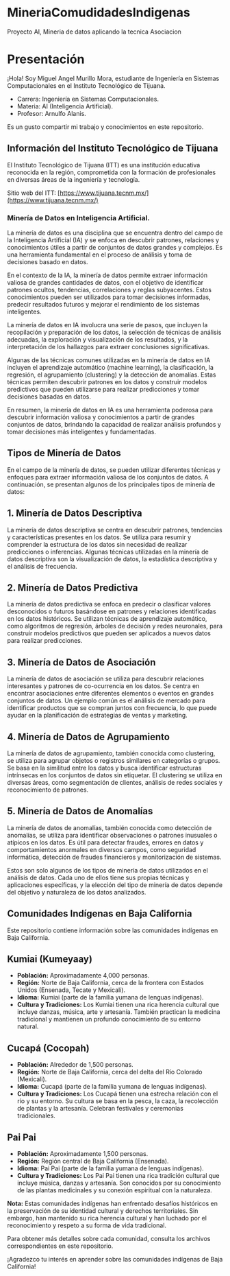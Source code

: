 # MineriaComudidadesIndigenas
Proyecto AI, Mineria de datos aplicando la tecnica Asociacion

# Presentación

¡Hola! Soy Miguel Angel Murillo Mora, estudiante de Ingeniería en Sistemas Computacionales en el Instituto Tecnológico de Tijuana.

- Carrera: Ingeniería en Sistemas Computacionales.
- Materia: AI (Inteligencia Artificial).
- Profesor: Arnulfo Alanis.

Es un gusto compartir mi trabajo y conocimientos en este repositorio.

## Información del Instituto Tecnológico de Tijuana

El Instituto Tecnológico de Tijuana (ITT) es una institución educativa reconocida en la región, comprometida con la formación de profesionales en diversas áreas de la ingeniería y tecnología.

Sitio web del ITT: [https://www.tijuana.tecnm.mx/](https://www.tijuana.tecnm.mx/)



### Minería de Datos en Inteligencia Artificial.

La minería de datos es una disciplina que se encuentra dentro del campo de la Inteligencia Artificial (IA) y se enfoca en descubrir patrones, relaciones y conocimientos útiles a partir de conjuntos de datos grandes y complejos. Es una herramienta fundamental en el proceso de análisis y toma de decisiones basado en datos.

En el contexto de la IA, la minería de datos permite extraer información valiosa de grandes cantidades de datos, con el objetivo de identificar patrones ocultos, tendencias, correlaciones y reglas subyacentes. Estos conocimientos pueden ser utilizados para tomar decisiones informadas, predecir resultados futuros y mejorar el rendimiento de los sistemas inteligentes.

La minería de datos en IA involucra una serie de pasos, que incluyen la recopilación y preparación de los datos, la selección de técnicas de análisis adecuadas, la exploración y visualización de los resultados, y la interpretación de los hallazgos para extraer conclusiones significativas.

Algunas de las técnicas comunes utilizadas en la minería de datos en IA incluyen el aprendizaje automático (machine learning), la clasificación, la regresión, el agrupamiento (clustering) y la detección de anomalías. Estas técnicas permiten descubrir patrones en los datos y construir modelos predictivos que pueden utilizarse para realizar predicciones y tomar decisiones basadas en datos.

En resumen, la minería de datos en IA es una herramienta poderosa para descubrir información valiosa y conocimientos a partir de grandes conjuntos de datos, brindando la capacidad de realizar análisis profundos y tomar decisiones más inteligentes y fundamentadas.

## Tipos de Minería de Datos

En el campo de la minería de datos, se pueden utilizar diferentes técnicas y enfoques para extraer información valiosa de los conjuntos de datos. A continuación, se presentan algunos de los principales tipos de minería de datos:

## 1. Minería de Datos Descriptiva

La minería de datos descriptiva se centra en descubrir patrones, tendencias y características presentes en los datos. Se utiliza para resumir y comprender la estructura de los datos sin necesidad de realizar predicciones o inferencias. Algunas técnicas utilizadas en la minería de datos descriptiva son la visualización de datos, la estadística descriptiva y el análisis de frecuencia.

## 2. Minería de Datos Predictiva

La minería de datos predictiva se enfoca en predecir o clasificar valores desconocidos o futuros basándose en patrones y relaciones identificadas en los datos históricos. Se utilizan técnicas de aprendizaje automático, como algoritmos de regresión, árboles de decisión y redes neuronales, para construir modelos predictivos que pueden ser aplicados a nuevos datos para realizar predicciones.

## 3. Minería de Datos de Asociación

La minería de datos de asociación se utiliza para descubrir relaciones interesantes y patrones de co-ocurrencia en los datos. Se centra en encontrar asociaciones entre diferentes elementos o eventos en grandes conjuntos de datos. Un ejemplo común es el análisis de mercado para identificar productos que se compran juntos con frecuencia, lo que puede ayudar en la planificación de estrategias de ventas y marketing.

## 4. Minería de Datos de Agrupamiento

La minería de datos de agrupamiento, también conocida como clustering, se utiliza para agrupar objetos o registros similares en categorías o grupos. Se basa en la similitud entre los datos y busca identificar estructuras intrínsecas en los conjuntos de datos sin etiquetar. El clustering se utiliza en diversas áreas, como segmentación de clientes, análisis de redes sociales y reconocimiento de patrones.

## 5. Minería de Datos de Anomalías

La minería de datos de anomalías, también conocida como detección de anomalías, se utiliza para identificar observaciones o patrones inusuales o atípicos en los datos. Es útil para detectar fraudes, errores en datos y comportamientos anormales en diversos campos, como seguridad informática, detección de fraudes financieros y monitorización de sistemas.

Estos son solo algunos de los tipos de minería de datos utilizados en el análisis de datos. Cada uno de ellos tiene sus propias técnicas y aplicaciones específicas, y la elección del tipo de minería de datos depende del objetivo y naturaleza de los datos analizados.




## Comunidades Indígenas en Baja California

Este repositorio contiene información sobre las comunidades indígenas en Baja California.

## Kumiai (Kumeyaay)

- **Población:** Aproximadamente 4,000 personas.
- **Región:** Norte de Baja California, cerca de la frontera con Estados Unidos (Ensenada, Tecate y Mexicali).
- **Idioma:** Kumiai (parte de la familia yumana de lenguas indígenas).
- **Cultura y Tradiciones:** Los Kumiai tienen una rica herencia cultural que incluye danzas, música, arte y artesanía. También practican la medicina tradicional y mantienen un profundo conocimiento de su entorno natural.

## Cucapá (Cocopah)

- **Población:** Alrededor de 1,500 personas.
- **Región:** Norte de Baja California, cerca del delta del Río Colorado (Mexicali).
- **Idioma:** Cucapá (parte de la familia yumana de lenguas indígenas).
- **Cultura y Tradiciones:** Los Cucapá tienen una estrecha relación con el río y su entorno. Su cultura se basa en la pesca, la caza, la recolección de plantas y la artesanía. Celebran festivales y ceremonias tradicionales.

## Pai Pai

- **Población:** Aproximadamente 1,500 personas.
- **Región:** Región central de Baja California (Ensenada).
- **Idioma:** Pai Pai (parte de la familia yumana de lenguas indígenas).
- **Cultura y Tradiciones:** Los Pai Pai tienen una rica tradición cultural que incluye música, danzas y artesanía. Son conocidos por su conocimiento de las plantas medicinales y su conexión espiritual con la naturaleza.

**Nota:** Estas comunidades indígenas han enfrentado desafíos históricos en la preservación de su identidad cultural y derechos territoriales. Sin embargo, han mantenido su rica herencia cultural y han luchado por el reconocimiento y respeto a su forma de vida tradicional.

Para obtener más detalles sobre cada comunidad, consulta los archivos correspondientes en este repositorio.

¡Agradezco tu interés en aprender sobre las comunidades indígenas de Baja California!


